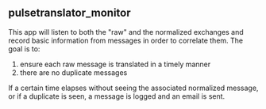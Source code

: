 pulsetranslator_monitor
--------

This app will listen to both the "raw" and the normalized exchanges and record
basic information from messages in order to correlate them.  The goal is to:

1. ensure each raw message is translated in a timely manner
2. there are no duplicate messages

If a certain time elapses without seeing the associated normalized message, or
if a duplicate is seen, a message is logged and an email is sent.
